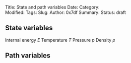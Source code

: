 Title: State and path variables
Date: 
Category:  
Modified: 
Tags: 
Slug: 
Author: 0x7df
Summary: 
Status: draft

## State variables

Internal energy $E$
Temperature $T$
Pressure $p$
Density $\rho$

## Path variables


